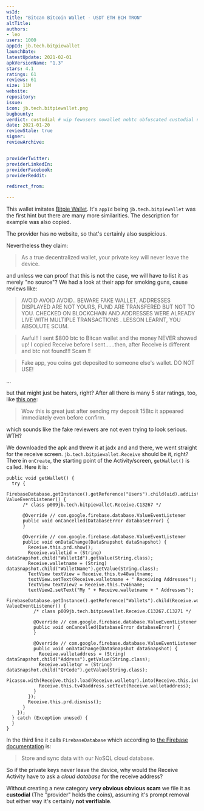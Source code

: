 ```yaml
---
wsId: 
title: "Bitcan Bitcoin Wallet - USDT ETH BCH TRON"
altTitle: 
authors:
- leo
users: 1000
appId: jb.tech.bitpiewallet
launchDate: 
latestUpdate: 2021-02-01
apkVersionName: "1.3"
stars: 4.1
ratings: 61
reviews: 61
size: 11M
website: 
repository: 
issue: 
icon: jb.tech.bitpiewallet.png
bugbounty: 
verdict: custodial # wip fewusers nowallet nobtc obfuscated custodial nosource nonverifiable reproducible bounty defunct
date: 2021-01-20
reviewStale: true
signer: 
reviewArchive:


providerTwitter: 
providerLinkedIn: 
providerFacebook: 
providerReddit: 

redirect_from:

---
```



This wallet imitates [Bitpie Wallet](/android/com.bitpie). It's `appId` being
`jb.tech.bitpiewallet` was the first hint but there are many more similarities.
The description for example was also copied.

The provider has no website, so that's certainly also suspicious.

Nevertheless they claim:

> As a true decentralized wallet, your private key will never leave the device.

and unless we can proof that this is not the case, we will have to list it as
merely "no source"? We had a look at their app for smoking guns, cause reviews
like:

> AVOID AVOID AVOID.. BEWARE FAKE WALLET, ADDRESSES DISPLAYED ARE NOT YOURS, FUND ARE TRANSFERED BUT NOT TO YOU. CHECKED ON BLOCKCHAIN AND ADDRESSES WERE ALREADY LIVE WITH MULTIPLE TRANSACTIONS . LESSON LEARNT, YOU ABSOLUTE SCUM.

> Awful!! I sent $800 btc to Bitcan wallet and the money NEVER showed up! I copied Receive before I sent......then, after Receive is different and btc not found!!! Scam ‼️

> Fake app, you coins get deposited to someone else's wallet. DO NOT USE!

...

but that might just be haters, right? After all there is many 5 star ratings,
too, like [this one](https://play.google.com/store/apps/details?id=jb.tech.bitpiewallet&reviewId=gp%3AAOqpTOEV6Zl0NS6j6AHFQV7woTr9SJmXiFximwKNxE3j-Q2_RhiBsQTrNxcnCfQsCjM2q71gfTKWSXbWfad2Bg):

> Wow this is great just after sending my deposit 15Btc it appeared immediately even before confirm.

which sounds like the fake reviewers are not even trying to look serious. WTH?

We downloaded the apk and threw it at jadx and and there, we went straight for
the receive screen. `jb.tech.bitpiewallet.Receive` should be it, right? There
in `onCreate`, the starting point of the Activity/screen, `getWallet()` is
called. Here it is:

```
public void getWallet() {
  try {
    FirebaseDatabase.getInstance().getReference("Users").child(uid).addListenerForSingleValueEvent(new ValueEventListener() {
      /* class p009jb.tech.bitpiewallet.Receive.C13267 */

      @Override // com.google.firebase.database.ValueEventListener
      public void onCancelled(DatabaseError databaseError) {
      }

      @Override // com.google.firebase.database.ValueEventListener
      public void onDataChange(DataSnapshot dataSnapshot) {
        Receive.this.prd.show();
        Receive.walletid = (String) dataSnapshot.child("WalletId").getValue(String.class);
        Receive.walletname = (String) dataSnapshot.child("WalletName").getValue(String.class);
        TextView textView = Receive.this.tv48waltname;
        textView.setText(Receive.walletname + " Receiving Addresses");
        TextView textView2 = Receive.this.tv46name;
        textView2.setText("My " + Receive.walletname + " Addresses");
        FirebaseDatabase.getInstance().getReference("Wallets").child(Receive.walletid).addListenerForSingleValueEvent(new ValueEventListener() {
          /* class p009jb.tech.bitpiewallet.Receive.C13267.C13271 */

          @Override // com.google.firebase.database.ValueEventListener
          public void onCancelled(DatabaseError databaseError) {
          }

          @Override // com.google.firebase.database.ValueEventListener
          public void onDataChange(DataSnapshot dataSnapshot) {
            Receive.walletaddress = (String) dataSnapshot.child("Address").getValue(String.class);
            Receive.walletqr = (String) dataSnapshot.child("QrCode").getValue(String.class);
            Picasso.with(Receive.this).load(Receive.walletqr).into(Receive.this.iv8qr);
            Receive.this.tv49address.setText(Receive.walletaddress);
          }
        });
        Receive.this.prd.dismiss();
      }
    });
  } catch (Exception unused) {
  }
}
```

In the third line it calls `FirebaseDatabase` which according to
[the Firebase documentation](https://firebase.google.com/docs/database/) is:

> Store and sync data with our NoSQL cloud database.

So if the private keys never leave the device, why would the Receive Activity
have to ask a *cloud database* for the receive address?

Without creating a new category **very obvious obvious scam** we file it as
**custodial** (The "provider" holds the coins), assuming it's prompt removal but
either way it's certainly **not verifiable**.
